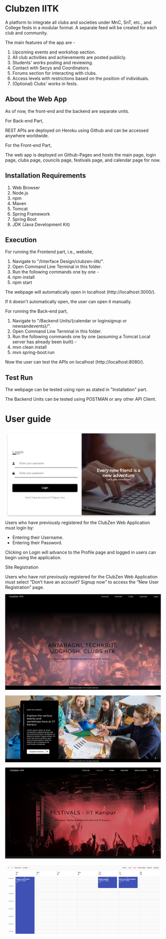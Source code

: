 # Clubzen IITK


A platform to integrate all clubs and societies under MnC, SnT, etc., and College fests in a modular format. A separate feed will be created for each club and community.

The main features of the app are - 
1) Upcoming events and workshop section. 
2) All club activities and achievements are posted publicly. 
3) Students' works posting and reviewing. 
4) Contact with Secys and Coordinators. 
5) Forums section for interacting with clubs. 
6) Access levels with restrictions based on the position of individuals. 
6) (Optional) Clubs' works in fests.


## About the Web App

As of now, the front-end and the backend are separate units.

For Back-end Part,

REST APIs are deployed on Heroku using Github and can be accessed anywhere worldwide.

For the Front-end Part,

The web app is deployed on Github-Pages and hosts the main page, login page, clubs page, councils page, festivals page, and calendar page for now.

## Installation Requirements

1) Web Browser
2) Node.js
3) npm
4) Maven
5) Tomcat
6) Spring Framework
7) Spring Boot
8) JDK (Java Development Kit)

## Execution

For running the Frontend part, i.e., website,

1) Navigate to "/Interface Design/clubzen-iitk/".
2) Open Command Line Terminal in this folder.
3) Run the following commands one by one -
4) npm install
5) npm start

The webpage will automatically open in localhost (http://localhost:3000/).

If it doesn't automatically open, the user can open it manually.

For running the Back-end part,

1) Navigate to "/Backend Units/{calendar or loginsignup or newsandevents}/".
2) Open Command Line Terminal in this folder.
3) Run the following commands one by one (assuming a Tomcat Local server has already been built) -
4) mvn clean install
5) mvn spring-boot:run

Now the user can test the APIs on localhost (http://localhost:8080/).

## Test Run

The webpage can be tested using npm as stated in "Installation" part.

The Backend Units can be tested using POSTMAN or any other API Client.

# User guide
![abc](/images/login_page.jpg "login_page")
Users who have previously registered for the ClubZen Web Application must login by: 
  - Entering their Username.
  - Entering their Password. 

 Clicking on Login will advance to the Profile page and logged in users can begin using the application.

Site Registration

Users who have not previously registered for the ClubZen Web Application must select     “Don’t have an account? Signup now” to access the “New User Registration” page.    



![abc](/images/home_page.jpg "home_page")

![abc](/images/events_section.jpg "events_section")

![abc](/images/festivals.png "festivals")

![abc](/images/calendar.png "calendar")
